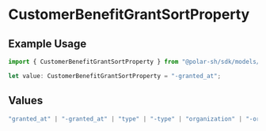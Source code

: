 # CustomerBenefitGrantSortProperty

## Example Usage

```typescript
import { CustomerBenefitGrantSortProperty } from "@polar-sh/sdk/models/components/customerbenefitgrantsortproperty.js";

let value: CustomerBenefitGrantSortProperty = "-granted_at";
```

## Values

```typescript
"granted_at" | "-granted_at" | "type" | "-type" | "organization" | "-organization"
```